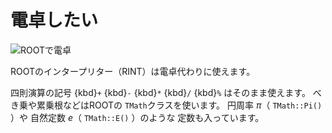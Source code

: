 # 電卓したい

![ROOTで電卓](./root-tutorial/root-calc.png)

ROOTのインタープリター（RINT）は電卓代わりに使えます。

四則演算の記号
{kbd}`+`
{kbd}`-`
{kbd}`*`
{kbd}`/`
{kbd}`%` はそのまま使えます。
べき乗や累乗根などはROOTの ``TMath``クラスを使います。
円周率 $\pi$（ ``TMath::Pi()`` ）や
自然定数 $e$（ ``TMath::E()`` ）のような
定数も入っています。
